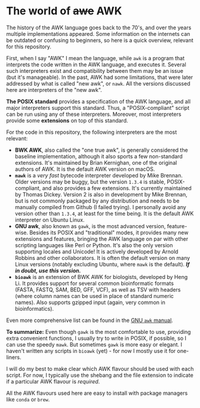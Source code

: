 # The world of ~~awe~~ AWK
The history of the AWK language goes back to the 70's, and over the years multiple implementations appeared. Some information on the internets can be outdated or confusing to beginners, so here is a quick overview, relevant for this repository.

First, when I say "AWK" I mean the language, while `awk` is a program that interprets the code written in the AWK language, and executes it. Several such interpreters exist and compatibility between them may be an issue (but it's manageable). In the past, AWK had some limitations, that were later addressed by what is called "new awk", or `nawk`. All the versions discussed here are interpreters of the "new awk".

**The POSIX standard** provides a specification of the AWK language, and all major interpreters support this standard. Thus, a "POSIX-compliant" script can be run using any of these interpreters. Moreover, most interpreters provide some **extensions** on top of this standard.

For the code in this repository, the following interpreters are the most relevant:

- **BWK AWK**, also called the "one true awk", is generally considered the baseline implementation, although it also sports a few non-standard extensions. It's maintained by Brian Kernighan, one of the original authors of AWK. It is the default AWK version on macOS.
- **`mawk`** is a _very fast_ bytecode interpreter developed by Mike Brennan. Older versions may be buggy, but the version `1.3.4` is stable, POSIX-compliant, and also provides a few extensions. It's currently maintained by Thomas Dickey. Version 2 is also in development by Mike Brennan, but is not commonly packaged by any distribution and needs to be manually compiled from Github (I failed trying). I personally avoid any version other than `1.3.4`, at least for the time being. It is the default AWK interpreter on Ubuntu Linux.
- **GNU awk**, also known as `gawk`, is the most advanced version, feature-wise. Besides its POSIX and "traditional" modes, it provides many new extensions and features, bringing the AWK language on par with other scripting languages like Perl or Python. It's also the only version supporting locales and Unicode! It is actively developed by Arnold Robbins and other collaborators. It is often the default version on many Linux versions (notably excluding Ubuntu, where `mawk` is the default). **_If in doubt, use this version._**
- **`bioawk`** is an extension of BWK AWK for biologists, developed by Heng Li. It provides support for several common bioinformatic formats (FASTA, FASTQ, SAM, BED, GFF, VCF), as well as TSV with headers (where column names can be used in place of standard numeric names). Also supports gzipped input (again, very common in bioinformatics).

Even more comprehensive list can be found in the [GNU `awk` manual](https://www.gnu.org/software/gawk/manual/html_node/Other-Versions.html).

**To summarize:** Even though `gawk` is the most comfortable to use, providing extra convenient functions, I usually try to write in POSIX, if possible, so I can use the speedy `mawk`. But sometimes `gawk` is more easy or elegant. I haven't written any scripts in `bioawk` (yet) - for now I mostly use it for one-liners.

I will do my best to make clear which AWK flavour should be used with each script. For now, I typically use the shebang and the file extension to indicate if a particular AWK flavour is _required_.

All the AWK flavours used here are easy to install with package managers like `conda` or `brew`.